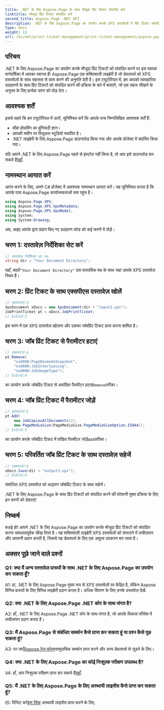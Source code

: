 ```yaml
---
title: .NET के लिए Aspose.Page के साथ मौजूदा प्रिंट टिकट संपादित करें
linktitle: मौजूदा प्रिंट टिकट संपादित करें
second_title: Aspose.Page .NET API
description: .NET के लिए Aspose.Page का उपयोग करके XPS दस्तावेज़ों में प्रिंट टिकट संपादित करना सीखें। डेवलपर्स के लिए चरण-दर-चरण मार्गदर्शिका. दस्तावेज़ मुद्रण नियंत्रण को सहजता से बढ़ाएँ।
type: docs
weight: 11
url: /hi/net/print-ticket-management/print-ticket-management/aspose.page/
---
```

## परिचय

.NET के लिए Aspose.Page का उपयोग करके मौजूदा प्रिंट टिकटों को संपादित करने पर इस व्यापक मार्गदर्शिका में आपका स्वागत है! Aspose.Page एक शक्तिशाली लाइब्रेरी है जो डेवलपर्स को XPS दस्तावेज़ों के साथ सहजता से काम करने की अनुमति देती है। इस ट्यूटोरियल में, हम आपको व्यावहारिक उदाहरणों के साथ प्रिंट टिकटों को संपादित करने की प्रक्रिया के बारे में बताएंगे, जो एक सहज सीखने के अनुभव के लिए प्रत्येक चरण को तोड़ देगा।

## आवश्यक शर्तें

इससे पहले कि हम ट्यूटोरियल में उतरें, सुनिश्चित करें कि आपके पास निम्नलिखित आवश्यक शर्तें हैं:

- सी# प्रोग्रामिंग का बुनियादी ज्ञान।
- आपकी मशीन पर विज़ुअल स्टूडियो स्थापित है।
- .NET लाइब्रेरी के लिए Aspose.Page डाउनलोड किया गया और आपके प्रोजेक्ट में संदर्भित किया गया।

 यदि आपने .NET के लिए Aspose.Page पहले से इंस्टॉल नहीं किया है, तो आप इसे डाउनलोड कर सकते हैं[यहाँ](https://releases.aspose.com/page/net/).

## नामस्थान आयात करें

आरंभ करने के लिए, अपने C# प्रोजेक्ट में आवश्यक नामस्थान आयात करें। यह सुनिश्चित करता है कि आपके पास Aspose.Page कार्यात्मकताओं तक पहुंच है।

```csharp
using Aspose.Page.XPS;
using Aspose.Page.XPS.XpsMetadata;
using Aspose.Page.XPS.XpsModel;
using System;
using System.Drawing;
```

अब, आइए आपके द्वारा प्रदान किए गए उदाहरण कोड को कई चरणों में तोड़ें।

## चरण 1: दस्तावेज़ निर्देशिका सेट करें

```csharp
// दस्तावेज़ निर्देशिका का पथ.
string dir = "Your Document Directory";
```

 यहाँ, बदलें`"Your Document Directory"` उस वास्तविक पथ के साथ जहां आपके XPS दस्तावेज़ स्थित हैं।

## चरण 2: प्रिंट टिकट के साथ एक्सपीएस दस्तावेज़ खोलें

```csharp
// एक्सस्टार्ट:3
XpsDocument xDocs = new XpsDocument(dir + "input3.xps");
JobPrintTicket pt = xDocs.JobPrintTicket;
// ExEnd:3
```

इस चरण में एक XPS दस्तावेज़ खोलना और उसका जॉबप्रिंट टिकट प्राप्त करना शामिल है।

## चरण 3: जॉब प्रिंट टिकट से पैरामीटर हटाएं

```csharp
// एक्सस्टार्ट:4
pt.Remove(
	"ns0000:PageDevmodeSnapshot",
	"ns0000:JobInterleaving",
	"ns0000:JobImageType");
// ExEnd:4
```

 का उपयोग करके जॉबप्रिंट टिकट से अवांछित पैरामीटर हटाएं`Remove`तरीका।

## चरण 4: जॉब प्रिंट टिकट में पैरामीटर जोड़ें

```csharp
// एक्सस्टार्ट:5
pt.Add(
	new JobCopiesAllDocuments(2),
	new PageMediaSize(PageMediaSize.PageMediaSizeOption.ISOA4));
// ExEnd:5
```

 का उपयोग करके जॉबप्रिंट टिकट में वांछित पैरामीटर जोड़ें`Add`तरीका।

## चरण 5: परिवर्तित जॉब प्रिंट टिकट के साथ दस्तावेज़ सहेजें

```csharp
// एक्सस्टार्ट:6
xDocs.Save(dir + "output3.xps");
// ExEnd:6
```

संशोधित XPS दस्तावेज़ को अद्यतन जॉबप्रिंट टिकट के साथ सहेजें।

.NET के लिए Aspose.Page के साथ प्रिंट टिकटों को संपादित करने की परेशानी मुक्त प्रक्रिया के लिए इन चरणों को दोहराएं!

## निष्कर्ष

बधाई हो! आपने .NET के लिए Aspose.Page का उपयोग करके मौजूदा प्रिंट टिकटों को संपादित करना सफलतापूर्वक सीख लिया है। यह शक्तिशाली लाइब्रेरी XPS दस्तावेज़ों को संभालने में लचीलापन और आसानी प्रदान करती है, जिससे यह डेवलपर्स के लिए एक अमूल्य उपकरण बन जाता है।

## अक्सर पूछे जाने वाले प्रश्नों

### Q1: क्या मैं अन्य दस्तावेज़ प्रारूपों के साथ .NET के लिए Aspose.Page का उपयोग कर सकता हूँ?

A1: हां, .NET के लिए Aspose.Page मुख्य रूप से XPS दस्तावेज़ों पर केंद्रित है, लेकिन Aspose विभिन्न प्रारूपों के लिए विभिन्न लाइब्रेरी प्रदान करता है। अधिक विवरण के लिए उनके दस्तावेज़ देखें.

### Q2: क्या .NET के लिए Aspose.Page .NET कोर के साथ संगत है?

A2: हाँ, .NET के लिए Aspose.Page .NET कोर के साथ संगत है, जो आपके विकास परिवेश में लचीलापन प्रदान करता है।

### Q3: मैं Aspose.Page से संबंधित समर्थन कैसे प्राप्त कर सकता हूं या प्रश्न कैसे पूछ सकता हूं?

 A3: पर जाएँ[Aspose.पेज फोरम](https://forum.aspose.com/c/page/39)सामुदायिक समर्थन प्राप्त करने और अन्य डेवलपर्स से जुड़ने के लिए।

### Q4: क्या .NET के लिए Aspose.Page का कोई निःशुल्क परीक्षण उपलब्ध है?

 उ4: हाँ, आप निःशुल्क परीक्षण प्राप्त कर सकते हैं[यहाँ](https://releases.aspose.com/).

### Q5: मैं .NET के लिए Aspose.Page के लिए अस्थायी लाइसेंस कैसे प्राप्त कर सकता हूं?

 ए5: विजिट करें[इस लिंक](https://purchase.aspose.com/temporary-license/) अस्थायी लाइसेंस प्राप्त करने के लिए.